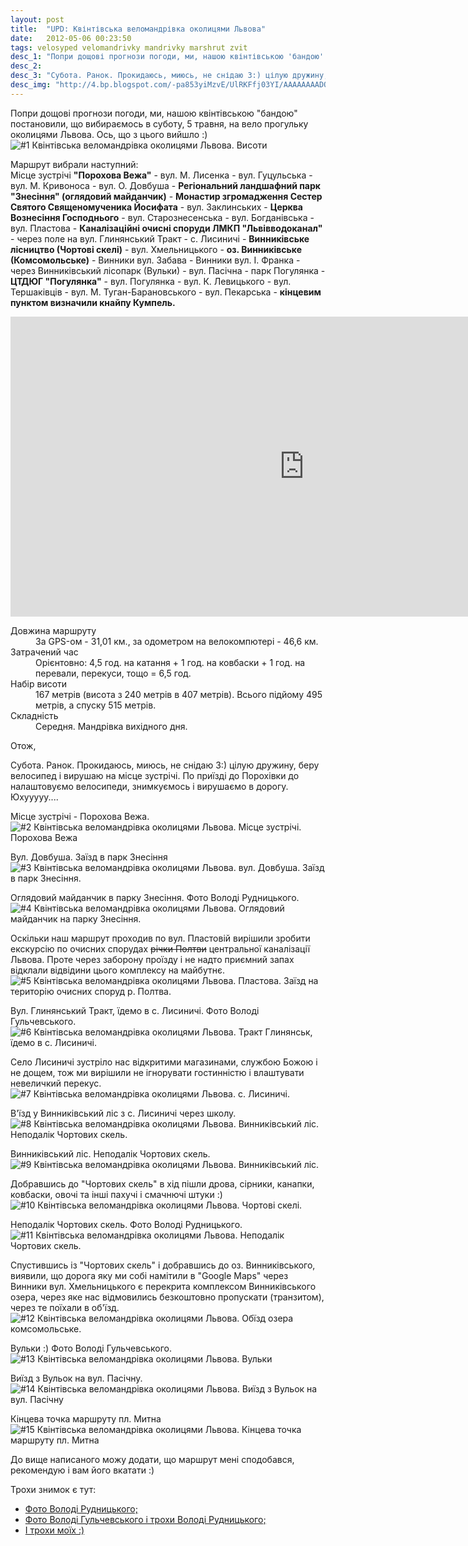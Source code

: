 ```yaml
---
layout: post
title:  "UPD: Квінтівська веломандрівка околицями Львова"
date:   2012-05-06 00:23:50
tags: velosyped velomandrivky mandrivky marshrut zvit
desc_1: "Попри дощові прогнози погоди, ми, нашою квінтівською 'бандою' постановили, що вибираємось в суботу, 5 травня, на вело прогульку околицями Львова. Ось, що з цього вийшло :)"
desc_2:
desc_3: "Субота. Ранок. Прокидаюсь, миюсь, не снідаю 3:) цілую дружину, беру велосипед і вирушаю на місце зустрічі. По приїзді до Порохівки до налаштовуємо велосипеди, знимкуємось і вирушаємо в дорогу. Юхууууу..."
desc_img: "http://4.bp.blogspot.com/-pa853yiMzvE/UlRKFfj03YI/AAAAAAAADOE/zUAy4ZX2NuU/s940/quinta_bike_trip_2.jpg"
---
```


Попри дощові прогнози погоди, ми, нашою квінтівською "бандою" постановили, що вибираємось в суботу, 5 травня, на вело прогульку околицями Львова. Ось, що з цього вийшло :)
![#1 Квінтівська веломандрівка околицями Львова. Висоти](http://3.bp.blogspot.com/-Nujp3qTb9L8/Uj4K_vfyTJI/AAAAAAAADMI/yoQbfLL9a9Q/s940/quinta_bike_trip_alt.png)

Маршрут вибрали наступний:<br />
Місце зустрічі <strong>"Порохова Вежа"</strong> - вул. М. Лисенка - вул. Гуцульська - вул. М. Кривоноса - вул. О. Довбуша - <strong>Регіональний ландшафний парк "Знесіння" (оглядовий майданчик)</strong> - <strong>Монастир згромадження Сестер Святого Священомученика Йосифата</strong> - вул. Заклинських - <strong>Церква Вознесіння Господнього</strong> - вул. Старознесенська - вул. Богданівська - вул. Пластова - <strong>Каналізаційні очисні споруди ЛМКП "Львівводоканал"</strong> - через поле на вул. Глинянський Тракт - с. Лисиничі - <strong>Винниківське лісництво (Чортові скелі)</strong> - вул. Хмельницького - <strong>оз. Винниківське (Комсомольське)</strong> - Винники вул. Забава - Винники вул. І. Франка - через Винниківський лісопарк (Вульки) - вул. Пасічна - парк Погулянка - <strong>ЦТДЮГ "Погулянка"</strong> - вул. Погулянка - вул. К. Левицького - вул. Тершаківців - вул. М. Туган-Барановського - вул. Пекарська - <strong>кінцевим пунктом визначили кнайпу Кумпель.</strong>

<iframe class="responsive" src="http://www.gpsies.com/mapOnly.do?fileId=ksuuagwpifsylpfo&amp;authkey=22AD8E701F4EA5C8915DEFE838620A99EF6C256A5859A2AB" width="940" height="480" frameborder="0" marginwidth="0" marginheight="0" scrolling="no"></iframe>

<dl>
<dt>Довжина маршруту</dt>
<dd>За GPS-ом - 31,01 км., за одометром на велокомпютері - 46,6 км.</dd>
<dt>Затрачений час</dt>
<dd>Орієнтовно: 4,5 год. на катання + 1 год. на ковбаски + 1 год. на перевали, перекуси, тощо = 6,5 год.</dd>
<dt>Набір висоти</dt>
<dd>167 метрів (висота з 240 метрів в 407 метрів). Всього підйому 495 метрів, а спуску 515 метрів.</dd>
<dt>Складність</dt>
<dd>Середня. Мандрівка вихідного дня.</dd></dl>

Отож,

Субота. Ранок. Прокидаюсь, миюсь, не снідаю 3:) цілую дружину, беру велосипед і вирушаю на місце зустрічі. По приїзді до Порохівки до налаштовуємо велосипеди, знимкуємось і вирушаємо в дорогу. Юхууууу....

Місце зустрічі - Порохова Вежа.
![#2 Квінтівська веломандрівка околицями Львова. Місце зустрічі. Порохова Вежа](http://2.bp.blogspot.com/-ymhQEDgbwzY/T6f4RdzR28I/AAAAAAAAC4A/lTeU-Q7k1w4/s940/IMG_3144.jpg)

Вул. Довбуша. Заїзд в парк Знесіння
![#3 Квінтівська веломандрівка околицями Львова. вул. Довбуша. Заїзд в парк Знесіння.](http://2.bp.blogspot.com/-Pok2t4wqxe4/T6f4RnEGfjI/AAAAAAAAC34/IB4w7ybFtuc/s940/IMG_3146.jpg)

Оглядовий майданчик в парку Знесіння. Фото Володі Рудницького.
![#4 Квінтівська веломандрівка околицями Львова. Оглядовий майданчик на парку Знесіння.](http://4.bp.blogspot.com/-pa853yiMzvE/UlRKFfj03YI/AAAAAAAADOE/zUAy4ZX2NuU/s940/quinta_bike_trip_2.jpg)

Оскільки наш маршрут проходив по вул. Пластовій вирішили зробити екскурсію по очисних спорудах <del>річки Полтви</del> центральної каналізації Львова. Проте через заборону проїзду і не надто приємний запах відклали відвідини цього комплексу на майбутнє.
![#5 Квінтівська веломандрівка околицями Львова. Пластова. Заїзд на територію очисних споруд р. Полтва.](http://1.bp.blogspot.com/-PQQgUNyF2e4/Uj4MN_cUWBI/AAAAAAAADMY/5WEAoJqlL0g/s940/DSC02911.jpg)

Вул. Глинянський Тракт, їдемо в с. Лисиничі. Фото Володі Гульчевського.
![#6 Квінтівська веломандрівка околицями Львова. Тракт Глинянськ, їдемо в с. Лисиничі.](http://3.bp.blogspot.com/-3JqTxYdxH98/Uj4M_Dv6rLI/AAAAAAAADMg/cAW1wRIffBs/s940/DSC02919.jpg)

Село Лисиничі зустріло нас відкритими магазинами, службою Божою і не дощем, тож ми вирішили не ігнорувати гостинністю і влаштувати невеличкий перекус.
![#7 Квінтівська веломандрівка околицями Львова. с. Лисиничі.](http://1.bp.blogspot.com/-jaP3KC9NL4o/Uj4Nr65bRII/AAAAAAAADMo/91lD0LGwfk0/s940/DSC02922.jpg)

В'їзд у Винниківський ліс з с. Лисиничі через школу.
![#8 Квінтівська веломандрівка околицями Львова. Винниківський ліс. Неподалік Чортових скель.](http://3.bp.blogspot.com/-cbu8kIpLBeE/T6f4j-DPHeI/AAAAAAAAC40/ohPYTFvHcU8/s940/IMG_3192.jpg)

Винниківський ліс. Неподалік Чортових скель.
![#9 Квінтівська веломандрівка околицями Львова. Винниківський ліс.](http://3.bp.blogspot.com/-YFGDNvEcjDg/T6f4pngXLkI/AAAAAAAAC5E/urFlpJ0oysU/s940/IMG_3197.jpg)

Добравшись до "Чортових скель" в хід пішли дрова, сірники, канапки, ковбаски, овочі та інші пахучі і смачнючі штуки :)
![#10 Квінтівська веломандрівка околицями Львова. Чортові скелі.](http://3.bp.blogspot.com/-d85vKLbFnpA/UlRMRXeCo6I/AAAAAAAADOc/RsIsU8KaraI/s940/quinta_bike_trip_10.jpg)

Неподалік Чортових скель. Фото Володі Рудницького.
![#11 Квінтівська веломандрівка околицями Львова. Неподалік Чортових скель.](http://4.bp.blogspot.com/-QBTfvbjvcgo/UlRMRuV8DSI/AAAAAAAADOg/J-tNbLCRX34/s940/quinta_bike_trip_11.jpg)

Спустившись із "Чортових скель" і добравшись до оз. Винниківського, виявили, що дорога яку ми собі намітили в "Google Maps" через Винники вул. Хмельницького є перекрита комплексом Винниківського озера, через яке нас відмовились безкоштовно пропускати (транзитом), через те поїхали в об'їзд.
![#12 Квінтівська веломандрівка околицями Львова. Обїзд озера комсомольське.](http://4.bp.blogspot.com/-pjKZ9fH3iJA/UkRkG61PFqI/AAAAAAAADNM/bawR9XT7dz4/s940/DSC02990.jpg)

Вульки :) Фото Володі Гульчевського.
![#13 Квінтівська веломандрівка околицями Львова. Вульки](http://4.bp.blogspot.com/-QdBqxIcG2EY/UkRkpLs086I/AAAAAAAADNU/IRy593ZWqhg/s940/DSC02992.jpg)

Виїзд з Вульок на вул. Пасічну.
![#14 Квінтівська веломандрівка околицями Львова. Виїзд з Вульок на вул. Пасічну](http://3.bp.blogspot.com/-zt4GsDhPUYo/T6f5CSQ78GI/AAAAAAAAC6E/4UNl2zSYHPc/s940/IMG_3255.jpg)

Кінцева точка маршруту пл. Митна
![#15 Квінтівська веломандрівка околицями Львова. Кінцева точка маршруту пл. Митна](http://2.bp.blogspot.com/-LuVs7ZaB5AU/T6f5FRV8FHI/AAAAAAAAC6c/cijOkRvZZKg/s940/IMG_3267.jpg)

До вище написаного можу додати, що маршрут мені сподобався, рекомендую і вам його вкатати :)

Трохи знимок є тут:

* <a href="https://plus.google.com/u/0/photos/111965788607423560246/albums/5739117867365776129">Фото Володі Рудницького;</a>
* <a href="https://plus.google.com/u/0/photos/114709043170773656763/albums/5739145900949759729?authkey=CIresI_B64XynAE">Фото Володі Гульчевського і трохи Володі Рудницького;</a>
* <a href="https://plus.google.com/u/0/photos/115955635017777226662/albums/5739829224980080641">І трохи моїх :)</a>